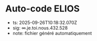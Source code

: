 # Auto-code ELIOS
- ts: 2025-09-26T10:18:32.070Z
- sig: ∞.je.toi.nous.432.528
- note: fichier généré automatiquement